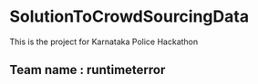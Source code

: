 # SolutionToCrowdSourcingData
This is the project for Karnataka Police Hackathon
## Team name : runtimeterror

